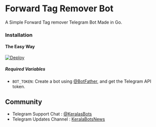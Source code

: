 # Forward Tag Remover Bot
A Simple Forward Tag remover Telegram Bot Made in Go.

### Installation

#### The Easy Way

[![Deploy](https://www.herokucdn.com/deploy/button.svg)](https://heroku.com/deploy?template=https://github.com/epusthakalaya/forwardtagremover/tree/master)

##### Required Variables

* `BOT_TOKEN`: Create a bot using [@BotFather](https://telegram.dog/BotFather), and get the Telegram API token.



## Community

- Telegram Support Chat : [@KeralasBots](https://telegram.dog/KeralasBots)
- Telegram Updates Channel : [KeralaBotsNews](https://telegram.dog/KeralaBotsNews)
